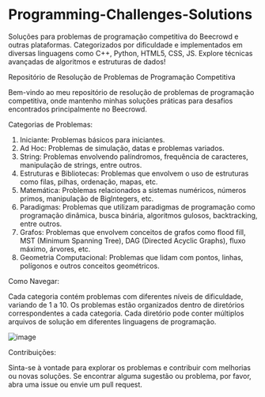 # Programming-Challenges-Solutions
Soluções para problemas de programação competitiva do Beecrowd e outras plataformas. Categorizados por dificuldade e implementados em diversas linguagens como C++, Python, HTML5, CSS, JS. Explore técnicas avançadas de algoritmos e estruturas de dados!

Repositório de Resolução de Problemas de Programação Competitiva

  Bem-vindo ao meu repositório de resolução de problemas de programação competitiva, onde mantenho minhas soluções práticas para desafios encontrados principalmente no Beecrowd.
  
Categorias de Problemas:

1.	Iniciante: Problemas básicos para iniciantes.
2.	Ad Hoc: Problemas de simulação, datas e problemas variados.
3.	String: Problemas envolvendo palíndromos, frequência de caracteres, manipulação de strings, entre outros.
4.	Estruturas e Bibliotecas: Problemas que envolvem o uso de estruturas como filas, pilhas, ordenação, mapas, etc.
5.	Matemática: Problemas relacionados a sistemas numéricos, números primos, manipulação de BigIntegers, etc.
6.	Paradigmas: Problemas que utilizam paradigmas de programação como programação dinâmica, busca binária, algoritmos gulosos, backtracking, entre outros.
7.	Grafos: Problemas que envolvem conceitos de grafos como flood fill, MST (Minimum Spanning Tree), DAG (Directed Acyclic Graphs), fluxo máximo, árvores, etc.
8.	Geometria Computacional: Problemas que lidam com pontos, linhas, polígonos e outros conceitos geométricos.
   
Como Navegar:

  Cada categoria contém problemas com diferentes níveis de dificuldade, variando de 1 a 10. Os problemas estão organizados dentro de diretórios correspondentes a cada categoria. Cada diretório pode conter múltiplos arquivos de solução em diferentes linguagens de programação.

![image](https://github.com/09Ghost90/Programming-Challenges-Solutions/assets/128044787/1fa6bdac-0444-43d3-a22c-c4b98053c054)

  Contribuições:

  Sinta-se à vontade para explorar os problemas e contribuir com melhorias ou novas soluções. Se encontrar alguma sugestão ou problema, por favor, abra uma issue ou envie um pull request.

